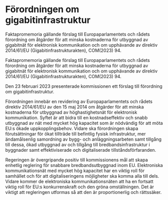 # Förordningen om gigabitinfrastruktur

Faktapromemoria gällande förslag till Europaparlamentets och rådets förordning om åtgärder för att minska kostnaderna för utbyggnad av gigabitnät för elektronisk kommunikation och om upphävande av direktiv 2014/61/EU (Gigabitinfrastrukturakten), COM(2023) 94.

Faktapromemoria gällande förslag till Europaparlamentets och rådets förordning om åtgärder för att minska kostnaderna för utbyggnad av gigabitnät för elektronisk kommunikation och om upphävande av direktiv 2014/61/EU (Gigabitinfrastrukturakten), COM(2023) 94.

Den 23 februari 2023 presenterade kommissionen ett förslag till förordning om gigabitinfrastruktur.

Förordningen innebär en revidering av Europaparlamentets och rådets direktiv 2014/61/EU av den 15 maj 2014 om åtgärder för att minska kostnaderna för utbyggnad av höghastighetsnät för elektronisk kommunikation. Syftet är att bidra till en kostnadseffektiv och snabb utbyggnad av nät med mycket hög kapacitet som är nödvändig för att möta EU:s ökade uppkopplingsbehov. Vidare ska förordningen skapa förutsättningar för ökat tillträde till befintlig fysisk infrastruktur, mer ändamålsenlig samordning av bygg- och anläggningsarbeten samt tillgång till dessa, ökad utbyggnad av och tillgång till bredbandsinfrastruktur i byggnader samt effektiviserade och digitaliserade tillståndsförfaranden.

Regeringen är övergripande positiv till kommissionens mål att skapa enhetlig reglering för snabbare bredbandsutbyggnad inom EU. Elektroniska kommunikationsnät med mycket hög kapacitet har en viktig roll för samhället och för att digitaliseringens möjligheter ska komma alla till dels. Vidare kommer de elektroniska kommunikationsnäten att ha en fortsatt viktig roll för EU:s konkurrenskraft och den gröna omställningen. Det är viktigt att regleringen utformas så att den är proportionerlig och rättssäker.
